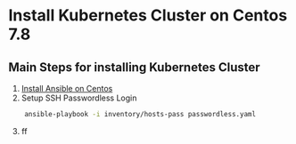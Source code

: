 # Install Kubernetes Cluster on Centos 7.8

## Main Steps for installing Kubernetes Cluster

1. [Install Ansible on Centos](https://www.linuxtechi.com/install-and-use-ansible-in-centos-7/)
2. Setup SSH Passwordless Login
```bash
    ansible-playbook -i inventory/hosts-pass passwordless.yaml
```
3. ff
